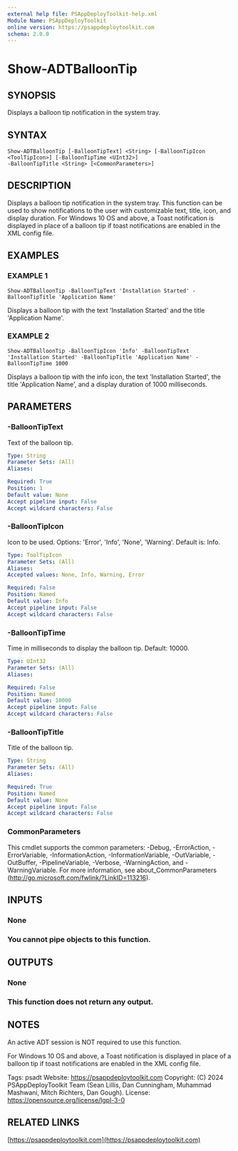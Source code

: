 ```yaml
---
external help file: PSAppDeployToolkit-help.xml
Module Name: PSAppDeployToolkit
online version: https://psappdeploytoolkit.com
schema: 2.0.0
---
```


# Show-ADTBalloonTip

## SYNOPSIS
Displays a balloon tip notification in the system tray.

## SYNTAX

```
Show-ADTBalloonTip [-BalloonTipText] <String> [-BalloonTipIcon <ToolTipIcon>] [-BalloonTipTime <UInt32>]
-BalloonTipTitle <String> [<CommonParameters>]
```

## DESCRIPTION
Displays a balloon tip notification in the system tray.
This function can be used to show notifications to the user with customizable text, title, icon, and display duration.
For Windows 10 OS and above, a Toast notification is displayed in place of a balloon tip if toast notifications are enabled in the XML config file.

## EXAMPLES

### EXAMPLE 1
```
Show-ADTBalloonTip -BalloonTipText 'Installation Started' -BalloonTipTitle 'Application Name'
```

Displays a balloon tip with the text 'Installation Started' and the title 'Application Name'.

### EXAMPLE 2
```
Show-ADTBalloonTip -BalloonTipIcon 'Info' -BalloonTipText 'Installation Started' -BalloonTipTitle 'Application Name' -BalloonTipTime 1000
```

Displays a balloon tip with the info icon, the text 'Installation Started', the title 'Application Name', and a display duration of 1000 milliseconds.

## PARAMETERS

### -BalloonTipText
Text of the balloon tip.

```yaml
Type: String
Parameter Sets: (All)
Aliases:

Required: True
Position: 1
Default value: None
Accept pipeline input: False
Accept wildcard characters: False
```

### -BalloonTipIcon
Icon to be used.
Options: 'Error', 'Info', 'None', 'Warning'.
Default is: Info.

```yaml
Type: ToolTipIcon
Parameter Sets: (All)
Aliases:
Accepted values: None, Info, Warning, Error

Required: False
Position: Named
Default value: Info
Accept pipeline input: False
Accept wildcard characters: False
```

### -BalloonTipTime
Time in milliseconds to display the balloon tip.
Default: 10000.

```yaml
Type: UInt32
Parameter Sets: (All)
Aliases:

Required: False
Position: Named
Default value: 10000
Accept pipeline input: False
Accept wildcard characters: False
```

### -BalloonTipTitle
Title of the balloon tip.

```yaml
Type: String
Parameter Sets: (All)
Aliases:

Required: True
Position: Named
Default value: None
Accept pipeline input: False
Accept wildcard characters: False
```

### CommonParameters
This cmdlet supports the common parameters: -Debug, -ErrorAction, -ErrorVariable, -InformationAction, -InformationVariable, -OutVariable, -OutBuffer, -PipelineVariable, -Verbose, -WarningAction, and -WarningVariable.
For more information, see about_CommonParameters (http://go.microsoft.com/fwlink/?LinkID=113216).

## INPUTS

### None
### You cannot pipe objects to this function.
## OUTPUTS

### None
### This function does not return any output.
## NOTES
An active ADT session is NOT required to use this function.

For Windows 10 OS and above, a Toast notification is displayed in place of a balloon tip if toast notifications are enabled in the XML config file.

Tags: psadt
Website: https://psappdeploytoolkit.com
Copyright: (C) 2024 PSAppDeployToolkit Team (Sean Lillis, Dan Cunningham, Muhammad Mashwani, Mitch Richters, Dan Gough).
License: https://opensource.org/license/lgpl-3-0

## RELATED LINKS

[https://psappdeploytoolkit.com](https://psappdeploytoolkit.com)
